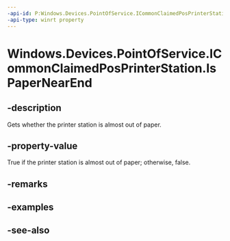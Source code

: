----api-id: P:Windows.Devices.PointOfService.ICommonClaimedPosPrinterStation.IsPaperNearEnd
-api-type: winrt property
---<!-- Property syntaxpublic bool IsPaperNearEnd { get; }--># Windows.Devices.PointOfService.ICommonClaimedPosPrinterStation.IsPaperNearEnd## -descriptionGets whether the printer station is almost out of paper.## -property-valueTrue if the printer station is almost out of paper; otherwise, false.## -remarks## -examples## -see-also